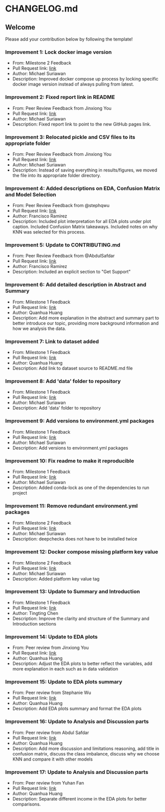 # CHANGELOG.md

## Welcome

Please add your contribution below by following the template!

### Improvement 1: Lock docker image version

- From: Milestone 2 Feedback
- Pull Request link: [link](https://github.com/UBC-MDS/DSCI522-2425-group24_adult-income-predictor/pull/44)
- Author: Michael Suriawan
- Description: Improved docker compose up process by locking specific docker image version instead of always pulling from latest.

### Improvement 2: Fixed report link in README

- From: Peer Review Feedback from Jinxiong You
- Pull Request link: [link](https://github.com/UBC-MDS/DSCI522-2425-group24_adult-income-predictor/commit/a6db8a7bc436f5b6b5d809da2d152ca8f03150a2)
- Author: Michael Suriawan
- Description: Fixed report link to point to the new GitHub pages link.

### Improvement 3: Relocated pickle and CSV files to its appropriate folder

- From: Peer Review Feedback from Jinxiong You
- Pull Request link: [link](https://github.com/UBC-MDS/DSCI522-2425-group24_adult-income-predictor/pull/44)
- Author: Michael Suriawan
- Description: Instead of saving everything in results/figures, we moved the file into its appropriate folder directory.

### Improvement 4: Added descriptions on EDA, Confusion Matrix and Model Selection

- From: Peer Review Feedback from @stephqwu
- Pull Request link: [link](https://github.com/UBC-MDS/DSCI522-2425-group24_adult-income-predictor/pull/48)
- Author: Francisco Ramirez
- Description: Included plot interpretation for all EDA plots under plot caption. Included Confusion Matrix takeaways. Included notes on why KNN was selected for this process.

### Improvement 5: Update to CONTRIBUTING.md

- From: Peer Review Feedback from @AbdulSafdar
- Pull Request link: [link](https://github.com/UBC-MDS/DSCI522-2425-group24_adult-income-predictor/pull/48)
- Author: Francisco Ramirez
- Description: Included an explicit section to "Get Support"

### Improvement 6: Add detailed description in Abstract and Summary

- From: Milestone 1 Feedback
- Pull Request link: [link](https://github.com/UBC-MDS/DSCI522-2425-group24_adult-income-predictor/pull/33)
- Author: Quanhua Huang
- Description: Add more explanation in the abstract and summary part to better introduce our topic, providing more background information and how we analysis the data.

### Improvement 7: Link to dataset added

- From: Milestone 1 Feedback
- Pull Request link: [link](https://github.com/UBC-MDS/DSCI522-2425-group24_adult-income-predictor/pull/33)
- Author: Quanhua Huang
- Description: Add link to dataset source to README.md file

### Improvement 8: Add 'data' folder to repository

- From: Milestone 1 Feedback
- Pull Request link: [link](https://github.com/UBC-MDS/DSCI522-2425-group24_adult-income-predictor/commit/5da7aacb485248f67fd4ff0125baa438b1f8c1b4)
- Author: Michael Suriawan
- Description: Add 'data' folder to repository

### Improvement 9: Add versions to environment.yml packages

- From: Milestone 1 Feedback
- Pull Request link: [link](https://github.com/UBC-MDS/DSCI522-2425-group24_adult-income-predictor/commit/f45aa79c034e75da8391d0da0d5bff020550ba01)
- Author: Michael Suriawan
- Description: Add versions to environment.yml packages

### Improvement 10: Fix readme to make it reproducible

- From: Milestone 1 Feedback
- Pull Request link: [link](https://github.com/UBC-MDS/DSCI522-2425-group24_adult-income-predictor/commit/a8ba910372f1ce427dce0728134cd3e0c464ba8f0)
- Author: Michael Suriawan
- Description: Added conda-lock as one of the dependencies to run project

### Improvement 11: Remove redundant environment.yml packages

- From: Milestone 2 Feedback
- Pull Request link: [link](https://github.com/UBC-MDS/DSCI522-2425-group24_adult-income-predictor/commit/ec35748f0b6dabca0823ee06288669080d1d9055)
- Author: Michael Suriawan
- Description: deepchecks does not have to be installed twice

### Improvement 12: Docker compose missing platform key value

- From: Milestone 2 Feedback
- Pull Request link: [link](https://github.com/UBC-MDS/DSCI522-2425-group24_adult-income-predictor/commit/d91b8e38b1aa7ab206a1e39aedf31a4d427c92a5)
- Author: Michael Suriawan
- Description: Added platform key value tag

### Improvement 13: Update to Summary and Introduction

- From: Milestone 1 Feedback
- Pull Request link: [link](https://github.com/UBC-MDS/DSCI522-2425-group24_adult-income-predictor/pull/35#issue-2725434171)
- Author: Tingting Chen
- Description: Improve the clarity and structure of the Summary and Introduction sections

### Improvement 14: Update to EDA plots

- From: Peer review from Jinxiong You
- Pull Request link: [link](https://github.com/UBC-MDS/DSCI522-2425-group24_adult-income-predictor/pull/65)
- Author: Quanhua Huang
- Description: Adjust the EDA plots to better reflect the variables, add more explanation in each such as in data validation

### Improvement 15: Update to EDA plots summary

- From: Peer review from Stephanie Wu
- Pull Request link: [link](https://github.com/UBC-MDS/DSCI522-2425-group24_adult-income-predictor/pull/65)
- Author: Quanhua Huang
- Description: Add EDA plots summary and format the EDA plots

### Improvement 16: Update to Analysis and Discussion parts

- From: Peer review from Abdul Safdar
- Pull Request link: [link](https://github.com/UBC-MDS/DSCI522-2425-group24_adult-income-predictor/pull/65)
- Author: Quanhua Huang
- Description: Add more discussion and limitations reasoning, add title in confusion matrix, discuss the class imbalance, discuss why we choose KNN and compare it with other models

### Improvement 17: Update to Analysis and Discussion parts

- From: Peer review from Yuhan Fan
- Pull Request link: [link](https://github.com/UBC-MDS/DSCI522-2425-group24_adult-income-predictor/pull/65)
- Author: Quanhua Huang
- Description: Separate different income in the EDA plots for better comparisons.
